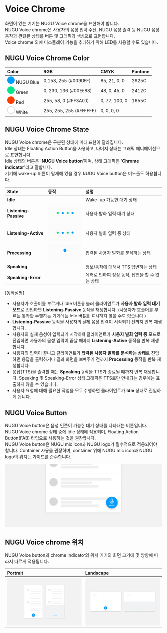 # Voice Chrome

화면이 있는 기기는 NUGU Voice chrome을 표현해야 합니다.  
NUGU Voice chrome은 사용자의 음성 입력 수신, NUGU 음성 출력 등 NUGU 음성 동작과 관련된 상태를 버튼 및 그래픽과 색상으로 표현합니다.  
Voice chrome 외에 디스플레이 기능을 추가하기 위해 LED를 사용할 수도 있습니다.

## **NUGU Voice Chrome Color**

| Color | RGB | CMYK | Pantone |
| :--- | :--- | :--- | :--- |
| ![](../../../.gitbook/assets/color_nugublue.png) NUGU Blue | 0,158, 255 \(\#009DFF\) | 85, 21, 0, 0 | 2925C |
| ![](../../../.gitbook/assets/color_green.png) Green | 0, 230, 136 \(\#00E688\) | 48, 0, 45, 0 | 2412C |
| ![](../../../.gitbook/assets/color_red.png) Red | 255, 58, 0 \(\#FF3A00\) | 0, 77, 100, 0 | 1655C |
| ![](../../../.gitbook/assets/color_white.png) White | 255, 255, 255 \(\#FFFFFF\) | 0, 0, 0, 0 |  |

## **NUGU Voice Chrome State**

NUGU Voice chrome은 구분된 상태에 따라 표현이 달라집니다.  
Idle 상태는 Floating Action Button을 사용하고, 나머지 상태는 그래픽 애니메이션으로 표현합니다.  
Idle 상태의 버튼은 '**NUGU Voice button**'이며, 상태 그래픽은 '**Chrome indicator**'라고 말합니다.  
기기에 wake-up 버튼이 탑재해 있을 경우 NUGU Voice button은 미노출도 허용합니다.

| **State** | **동작** | **설명** |
| :--- | :--- | :--- |
| **Idle** |   | Wake-up 가능한 대기 상태 |
| **Listening-Passive** | ![](../../../.gitbook/assets/01-listening-passive.gif)  | 사용자 발화 입력 대기 상태 |
| **Listening-Active** | ![](../../../.gitbook/assets/02-listening-active.gif)  | 사용자 발화 입력 중 상태 |
| **Processing** | ![](../../../.gitbook/assets/03-processing.gif) | 입력된 사용자 발화를 분석하는 상태 |
| **Speaking** |  | 정보/동작에 대해서 TTS 답변하는 상태 |
| **Speaking-Error** |  | 에러로 인하여 정상 동작, 답변을 할 수 없는 상태 |

\[동작설명\]

* 사용자가 호출어를 부르거나 Idle 버튼을 눌러 클라이언트가 **사용자 발화 입력 대기 모드**로 진입하면 **Listening-Passive** 동작을 재생합니다.  \(사용자가 호출어를 부르는 동작만 수행하는 기기에는 Idle 버튼을 표시하지 않을 수도 있습니다.\)
* **Listening-Passive** 동작을 사용자의 실제 음성 입력이 시작되기 전까지 반복 재생합니다.
* 사용자의 실제 음성이 입력되기 시작하여 클라이언트가 **사용자 발화 입력 중** 모드로 진입하면 사용자의 음성 입력이 끝날 때까지 **Listening-Active** 동작을 반복 재생합니다.
* 사용자의 입력이 끝나고 클라이언트가 **입력된 사용자 발화를 분석하는 상태**로 진입하면 응답을 출력하거나 결과 화면을 보여주기 전까지 **Processing** 동작을 반복 재생합니다.
* 응답\(TTS\)을 출력할 때는 **Speaking** 동작을 TTS가 종료될 때까지 반복 재생합니다.  Speaking 및 Speaking-Error 상태 그래픽은 TTS로만 안내되는 경우에는 표출하지 않을 수 있습니다. 
* 사용자 요청에 대해 필요한 작업을 모두 수행하면 클라이언트가 **Idle** 상태로 진입하게 됩니다.

## **NUGU Voice Button**

NUGU Voice button은 음성 인풋이 가능한 대기 상태를 나타내는 버튼입니다.   
NUGU Voice chrome 상태 중에 Idle 상태에 적용되며, Floating Action Button\(FAB\) 타입으로 사용하는 것을 권장합니다.   
NUGU Voice button은 NUGU mic icon과 NUGU logo가 필수적으로 적용되어야 합니다. Container 사용을 권장하며, container 위에 NUGU mic icon과 NUGU logo의 위치는 가이드를 준수합니다.  

![](../../../.gitbook/assets/fab%20%281%29.png)

## **NUGU Voice chrome 위치**

NUGU Voice button과 chrome indicator의 위치 기기의 화면 크기에 및 방향에 따라서 다르게 적용됩니다.

| Portrait | Landscape |
| :--- | :--- |
|  ![](../../../.gitbook/assets/portrait.png)  | ![](../../../.gitbook/assets/landscape.png)  |

